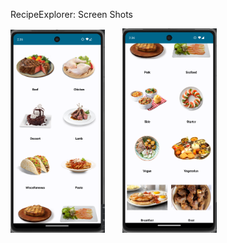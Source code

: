 RecipeExplorer: Screen Shots 

<p float="left">
  <img src="ScreenShots/IMG-2025-04-02 023620.png" width="30%"/>
  &nbsp;&nbsp;&nbsp;&nbsp;&nbsp;
  <img src="ScreenShots/IMG-2025-04-02 023659.png" width="30%"/>
</p>
